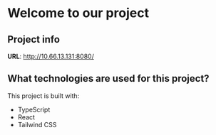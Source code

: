 # Welcome to our project

## Project info

**URL**: http://10.66.13.131:8080/


## What technologies are used for this project?

This project is built with:
- TypeScript
- React
- Tailwind CSS


